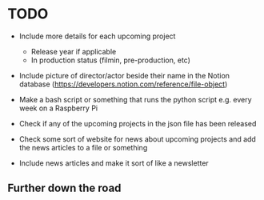 # TODO

- Include more details for each upcoming project
    - Release year if applicable
    - In production status (filmin, pre-production, etc)
- Include picture of director/actor beside their name in the Notion database (https://developers.notion.com/reference/file-object)
- Make a bash script or something that runs the python script e.g. every week on a Raspberry Pi
- Check if any of the upcoming projects in the json file has been released

- Check some sort of website for news about upcoming projects and add the news articles to a file or something
- Include news articles and make it sort of like a newsletter


## Further down the road

